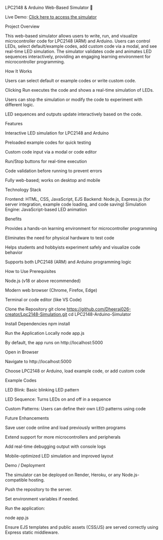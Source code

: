 LPC2148 & Arduino Web-Based Simulator 🚀

Live Demo: [Click here to access the simulator](https://lpc2148-simulation.onrender.com)

Project Overview

This web-based simulator allows users to write, run, and visualize microcontroller code for LPC2148 (ARM) and Arduino. Users can control LEDs, select default/example codes, add custom code via a modal, and see real-time LED simulation. The simulator validates code and animates LED sequences interactively, providing an engaging learning environment for microcontroller programming.

How It Works

Users can select default or example codes or write custom code.

Clicking Run executes the code and shows a real-time simulation of LEDs.

Users can stop the simulation or modify the code to experiment with different logic.

LED sequences and outputs update interactively based on the code.

Features

Interactive LED simulation for LPC2148 and Arduino

Preloaded example codes for quick testing

Custom code input via a modal or code editor

Run/Stop buttons for real-time execution

Code validation before running to prevent errors

Fully web-based; works on desktop and mobile

Technology Stack

Frontend: HTML, CSS, JavaScript, EJS
Backend: Node.js, Express.js (for server integration, example code loading, and code saving)
Simulation Engine: JavaScript-based LED animation

Benefits

Provides a hands-on learning environment for microcontroller programming

Eliminates the need for physical hardware to test code

Helps students and hobbyists experiment safely and visualize code behavior

Supports both LPC2148 (ARM) and Arduino programming logic

How to Use
Prerequisites

Node.js (v18 or above recommended)

Modern web browser (Chrome, Firefox, Edge)

Terminal or code editor (like VS Code)

Clone the Repository
git clone https://github.com/Dheeraj026-creator/Lpc2148-Simulation.git
cd LPC2148-Arduino-Simulator

Install Dependencies
npm install

Run the Application Locally
node app.js


By default, the app runs on http://localhost:5000

Open in Browser

Navigate to http://localhost:5000

Choose LPC2148 or Arduino, load example code, or add custom code

Example Codes

LED Blink: Basic blinking LED pattern

LED Sequence: Turns LEDs on and off in a sequence

Custom Patterns: Users can define their own LED patterns using code

Future Enhancements

Save user code online and load previously written programs

Extend support for more microcontrollers and peripherals

Add real-time debugging output with console logs

Mobile-optimized LED simulation and improved layout

Demo / Deployment

The simulator can be deployed on Render, Heroku, or any Node.js-compatible hosting.

Push the repository to the server.

Set environment variables if needed.

Run the application:

node app.js


Ensure EJS templates and public assets (CSS/JS) are served correctly using Express static middleware.

